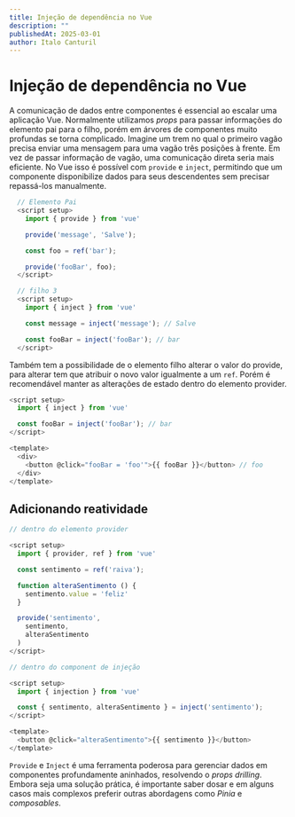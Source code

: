 ```yaml
---
title: Injeção de dependência no Vue
description: ""
publishedAt: 2025-03-01
author: Italo Canturil
---
```


# Injeção de dependência no Vue

A comunicação de dados entre componentes é essencial ao escalar uma aplicação Vue. Normalmente utilizamos *props* para passar informações do elemento pai para o filho, porém em árvores de componentes muito profundas se torna complicado. Imagine um trem no qual o primeiro vagão precisa enviar uma mensagem para uma vagão três posições à frente. Em vez de passar informação de vagão, uma comunicação direta seria mais eficiente. No Vue isso é possível com `provide` e `inject`, permitindo que um componente disponibilize dados para seus descendentes sem precisar repassá-los manualmente.

```js
  // Elemento Pai
  <script setup>
    import { provide } from 'vue'

    provide('message', 'Salve');

    const foo = ref('bar');

    provide('fooBar', foo);
  </script>
```

```js
  // filho 3
  <script setup>
    import { inject } from 'vue'

    const message = inject('message'); // Salve

    const fooBar = inject('fooBar'); // bar
  </script>
```

Também tem a possibilidade de o elemento filho alterar o valor do provide, para alterar tem que atribuir o novo valor igualmente a um `ref`. Porém é recomendável manter as alterações de estado dentro do elemento provider.

```js
<script setup>
  import { inject } from 'vue'

  const fooBar = inject('fooBar'); // bar
</script>

<template>
  <div>
    <button @click="fooBar = 'foo'">{{ fooBar }}</button> // foo
  </div>
</template>
```

## Adicionando reatividade

```js
// dentro do elemento provider

<script setup>
  import { provider, ref } from 'vue'

  const sentimento = ref('raiva');

  function alteraSentimento () {
    sentimento.value = 'feliz'
  }

  provide('sentimento', 
    sentimento,
    alteraSentimento
  )
</script>
```

```js
// dentro do component de injeção

<script setup>
  import { injection } from 'vue'

  const { sentimento, alteraSentimento } = inject('sentimento');
</script>

<template>
  <button @click="alteraSentimento">{{ sentimento }}</button>
</template>
```

`Provide` e `Inject` é uma ferramenta poderosa para gerenciar dados em componentes profundamente aninhados, resolvendo o *props drilling*. Embora seja uma solução prática, é importante saber dosar e em alguns casos mais complexos preferir outras abordagens como *Pinia* e *composables*.